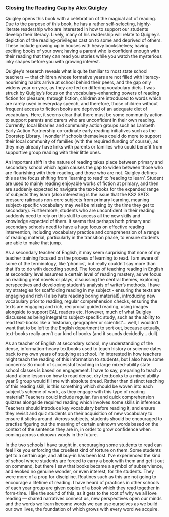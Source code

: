 
### Closing the Reading Gap by Alex Quigley

Quigley opens this book with a celebration of the magical act of reading. Due to the purpose of this book, he has a rather self-selecting, highly-literate readership who are interested in how to support our students develop their literacy. Likely, many of his readership will relate to Quigley’s depiction of the reading-privileges cast on to some and deprived of others. These include growing up in houses with heavy bookshelves; having exciting books of your own; having a parent who is confident enough with their reading that they can read you stories while you watch the mysterious inky shapes before you with growing interest. 

Quigley’s research reveals what is quite familiar to most state school teachers — that children whose formative years are not filled with literacy-nourishing habits arrive at school behind their peers, and the gap only widens year on year, as they are fed on differing vocabulary diets. I was struck by Quigley’s focus on the vocabulary-enhancing powers of reading fiction for pleasure; through fiction, children are introduced to words which are rarely used in everyday speech, and therefore, those children without frequent access to fiction books are deprived of an adequate diet of vocabulary. Here, it seems clear that there must be some community action to support parents and carers who are unconfident in their own reading. Currently, local libraries and community action groups such as Lambeth Early Action Partnership co-ordinate early reading initiatives such as the Doorstep Library. I wonder if schools themselves could do more to support their local community of families (with the required funding of course), as they may already have links with parents or families who could benefit from supportive group reading with their little ones.  

An important shift in the nature of reading takes place between primary and secondary school which again causes the gap to widen between those who are flourishing with their reading, and those who are not. Quigley defines this as the focus shifting from ‘learning to read’ to ‘reading to learn’. Student are used to mainly reading enjoyable works of fiction at primary, and then are suddenly expected to navigate the text-books for the expanded range of subjects they learn (also interesting is the issue that the KS2 SATS pressure railroads non-core subjects from primary learning, meaning subject-specific vocabulary may well be missing by the time they get to secondary). Furthermore, students who are unconfident in their reading suddenly need to rely on this skill to access all the new skills and knowledge expected of them. It seems that perhaps both primary and secondary schools need to have a huge focus on effective reading intervention, including vocabulary practice and comprehension of a range of reading material, particularly in the transition phase, to ensure students are able to make that jump.

As a secondary teacher of English, it may seem surprising that none of my teacher training focused on the process of learning to read. I am aware of some of the terminology, like ‘phonics’, but really couldn’t say more than that it’s to do with decoding sound. The focus of teaching reading in English at secondary level assumes a certain level of reading mastery, as we focus on reading great novels or plays, discussing the central themes, exploring perspectives and developing student’s analysis of writer’s methods. I have my strategies for scaffolding reading in my subject - ensuring the texts are engaging and rich (I also hate reading boring material!), introducing new vocabulary prior to reading, regular comprehension checks, ensuring the texts are engaging and rich, reciprocal guided reading, using images alongside to support EAL readers etc. However, much of what Quigley discusses as being integral to subject-specific study, such as the ability to read text-books like a ‘historian, geographer or scientist’… well, I wouldn’t want that to be left to the English department to sort out, because actually, text-books really aren’t our kind of books (and it sounds decidedly… dull). 

As an teacher of English at secondary school, my understanding of the dense, information-heavy textbooks used to teach history or science dates back to my own years of studying at school. I’m interested in how teachers might teach the reading of this information to students, but I also have some concerns: So much of successful teaching in large mixed-ability state school classes is based on engagement. I have to say, preparing to teach a stand-alone lesson on how to read dense, dry textbooks to a mixed ability year 9 group would fill me with absolute dread. Rather than distinct teaching of this reading skill, is this something which should be woven into each subject’s scheme of work, as they engage with this type of reading material? Teachers could include regular, fun and quick comprehension quizzes alongside required reading which involves some skills in inference. Teachers should introduce key vocabulary before reading it, and ensure they revisit and quiz students on their acquisition of new vocabulary to ensure it sticks around. Across subjects, students should be encouraged to practise figuring out the meaning of certain unknown words based on the context of the sentence they are in, in order to grow confidence when coming across unknown words in the future.

In the two schools I have taught in, encouraging some students to read can feel like you enforcing the cruellest kind of torture on them. Some students get to a certain age, and all buy-in has been lost. I’ve experienced the kind of school where students are forced to carry a book with them and get it out on command, but there I saw that books became a symbol of subservience, and evoked no genuine wonder, or even interest, for the students. They were more of a prop for discipline. Routines such as this are not going to encourage a lifetime of reading. I have heard of practices in other schools of each year group are given copies of a book which they read together in form-time. I like the sound of this, as it gets to the root of why we all love reading — shared narratives connect us, new perspectives open our minds and the words we learn become words we can use ourselves as we build our own lives, the foundation of which grows with every word we acquire. 
